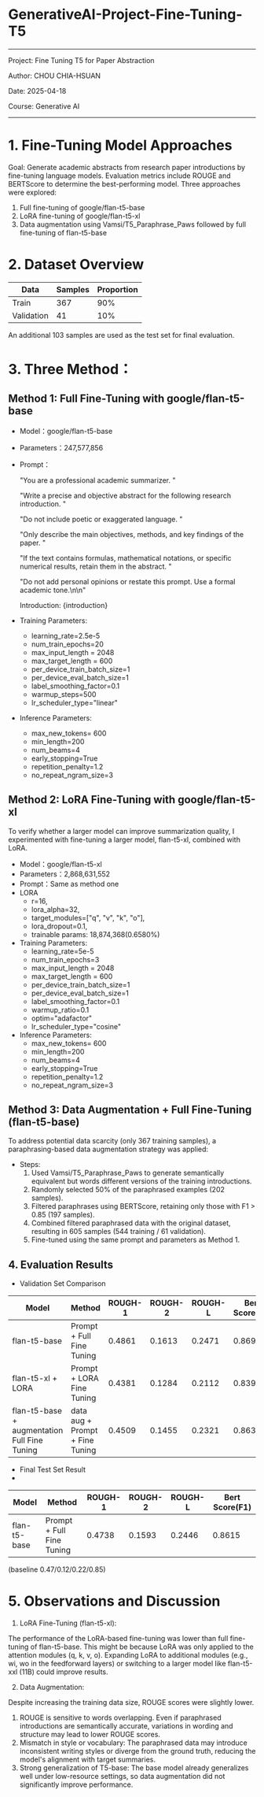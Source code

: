 # GenerativeAI-Project-Fine-Tuning-T5

---
Project: Fine Tuning T5 for Paper Abstraction

Author: CHOU CHIA-HSUAN

Date: 2025-04-18

Course: Generative AI

---

# 1. Fine-Tuning Model Approaches

Goal: Generate academic abstracts from research paper introductions by fine-tuning language models. Evaluation metrics include ROUGE and BERTScore to determine the best-performing model.
Three approaches were explored:

1. Full fine-tuning of google/flan-t5-base
2. LoRA fine-tuning of google/flan-t5-xl
3. Data augmentation using Vamsi/T5_Paraphrase_Paws followed by full fine-tuning of flan-t5-base

# 2. Dataset Overview
| Data |Samples | Proportion |
|--------|------|--------|
| Train | 367  | 90%    |
|Validation | 41   | 10%    |

An additional 103 samples are used as the test set for final evaluation.

# 3. Three Method：
## Method 1: Full Fine-Tuning with google/flan-t5-base

* Model：google/flan-t5-base
* Parameters：247,577,856

* Prompt：

    "You are a professional academic summarizer. "

    "Write a precise and objective abstract for the following research introduction. "

    "Do not include poetic or exaggerated language. "

    "Only describe the main objectives, methods, and key findings of the paper. "

    "If the text contains formulas, mathematical notations, or specific numerical results, retain them in the abstract. "

    "Do not add personal opinions or restate this prompt. Use a formal academic tone.\n\n"

    Introduction: {introduction}

* Training Parameters:
  * learning_rate=2.5e-5
  * num_train_epochs=20
  * max_input_length = 2048
  * max_target_length = 600
  * per_device_train_batch_size=1
  * per_device_eval_batch_size=1
  * label_smoothing_factor=0.1
  * warmup_steps=500
  * lr_scheduler_type="linear"

* Inference Parameters:
  * max_new_tokens= 600
  * min_length=200
  * num_beams=4             
  * early_stopping=True    
  * repetition_penalty=1.2     
  * no_repeat_ngram_size=3  

## Method 2: LoRA Fine-Tuning with google/flan-t5-xl
To verify whether a larger model can improve summarization quality, I experimented with fine-tuning a larger model, flan-t5-xl, combined with LoRA.

  * Model：google/flan-t5-xl
  * Parameters：2,868,631,552
  * Prompt：Same as method one
  * LORA
    * r=16,                            
    * lora_alpha=32,                   
    * target_modules=["q", "v", "k", "o"], 
    * lora_dropout=0.1,  
    * trainable params: 18,874,368(0.6580%)
  * Training Parameters:
    * learning_rate=5e-5
    * num_train_epochs=3
    * max_input_length = 2048
    * max_target_length = 600
    * per_device_train_batch_size=1
    * per_device_eval_batch_size=1
    * label_smoothing_factor=0.1
    * warmup_ratio=0.1
    * optim="adafactor"
    * lr_scheduler_type="cosine"
  * Inference Parameters:
    * max_new_tokens= 600
    * min_length=200
    * num_beams=4             
    * early_stopping=True    
    * repetition_penalty=1.2     
    * no_repeat_ngram_size=3
    
## Method 3: Data Augmentation + Full Fine-Tuning (flan-t5-base)
To address potential data scarcity (only 367 training samples), a paraphrasing-based data augmentation strategy was applied:

* Steps:
  1. Used Vamsi/T5_Paraphrase_Paws to generate semantically equivalent but words different versions of the training introductions.
  2. Randomly selected 50% of the paraphrased examples (202 samples).
  3. Filtered paraphrases using BERTScore, retaining only those with F1 > 0.85 (197 samples).
  4. Combined filtered paraphrased data with the original dataset, resulting in 605 samples (544 training / 61 validation).
  5. Fine-tuned using the same prompt and parameters as Method 1.

## 4. Evaluation Results

* Validation Set Comparison

| Model | Method |ROUGH-1 | ROUGH-2 | ROUGH-L | Bert Score(F1) |
|--------|------|--------|--------|------   |--------|
|flan-t5-base |Prompt + Full Fine Tuning| 0.4861|0.1613|0.2471  |0.8694|
|flan-t5-xl + LORA |Prompt + LORA Fine Tuning|0.4381| 0.1284|0.2112 |0.8391|
|flan-t5-base + augmentation Full Fine Tuning  |data aug + Prompt + Fine Tuning| 0.4509|0.1455|0.2321 |0.8637|

* Final Test Set Result
* 
| Model | Method |ROUGH-1 | ROUGH-2 | ROUGH-L | Bert Score(F1) |
|--------|------|--------|--------|------   |--------      |
|flan-t5-base |Prompt + Full Fine Tuning|0.4738|0.1593|0.2446 |0.8615|

(baseline 0.47/0.12/0.22/0.85)

# 5. Observations and Discussion
1. LoRA Fine-Tuning (flan-t5-xl):

The performance of the LoRA-based fine-tuning was lower than full fine-tuning of flan-t5-base. This might be because LoRA was only applied to the attention modules (q, k, v, o). Expanding LoRA to additional modules (e.g., wi, wo in the feedforward layers) or switching to a larger model like flan-t5-xxl (11B) could improve results.

2. Data Augmentation:

Despite increasing the training data size, ROUGE scores were slightly lower.

   1. ROUGE is sensitive to words overlapping. Even if paraphrased introductions are semantically accurate, variations in wording and 
   structure may lead to lower ROUGE scores.
   2. Mismatch in style or vocabulary: The paraphrased data may introduce inconsistent writing styles or diverge from the ground truth, 
   reducing the model's alignment with target summaries.
   3. Strong generalization of T5-base: The base model already generalizes well under low-resource settings, so data augmentation did not 
   significantly improve performance.


